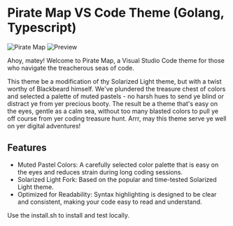 # Pirate Map VS Code Theme (Golang, Typescript)

![Pirate Map](https://github.com/codeliger/pirate-map/map.png)
![Preview](https://github.com/codeliger/pirate-map/preview.png)

Ahoy, matey! Welcome to Pirate Map, a Visual Studio Code theme for those who navigate the treacherous seas of code.

This theme be a modification of thy Solarized Light theme, but with a twist worthy of Blackbeard himself. We've plundered the treasure chest of colors and selected a palette of muted pastels - no harsh hues to send ye blind or distract ye from yer precious booty. The result be a theme that's easy on the eyes, gentle as a calm sea, without too many blasted colors to pull ye off course from yer coding treasure hunt. Arrr, may this theme serve ye well on yer digital adventures!

## Features

* Muted Pastel Colors: A carefully selected color palette that is easy on the eyes and reduces strain during long coding sessions.
* Solarized Light Fork: Based on the popular and time-tested Solarized Light theme.
* Optimized for Readability: Syntax highlighting is designed to be clear and consistent, making your code easy to read and understand.

Use the install.sh to install and test locally.
